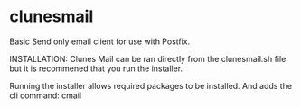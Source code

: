 # clunesmail
Basic Send only email client for use with Postfix.

INSTALLATION:
Clunes Mail can be ran directly from the clunesmail.sh file but it is recommened that you run the installer.

Running the installer allows required packages to be installed. And adds the cli command: cmail
